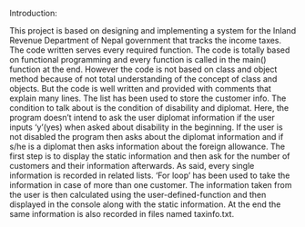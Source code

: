 
Introduction:

This project is based on designing and implementing a system for
the Inland Revenue Department of Nepal government that tracks the income taxes. The code
written serves every required function. The code is totally based on functional programming
and every function is called in the main() function at the end. However the code is not based on
class and object method because of not total understanding of the concept of class and objects.
But the code is well written and provided with comments that explain many lines.
The list has been used to store the customer info. The condition to talk about is the condition of
disability and diplomat. Here, the program doesn’t intend to ask the user diplomat information
if the user inputs ‘y’(yes) when asked about disability in the beginning. If the user is not disabled
the program then asks about the diplomat information and if s/he is a diplomat then asks
information about the foreign allowance. The first step is to display the static information and
then ask for the number of customers and their information afterwards. As said, every single
information is recorded in related lists. ‘For loop’ has been used to take the information in case
of more than one customer. The information taken from the user is then calculated using the
user-defined-function and then displayed in the console along with the static information. At
the end the same information is also recorded in files named taxinfo.txt.
